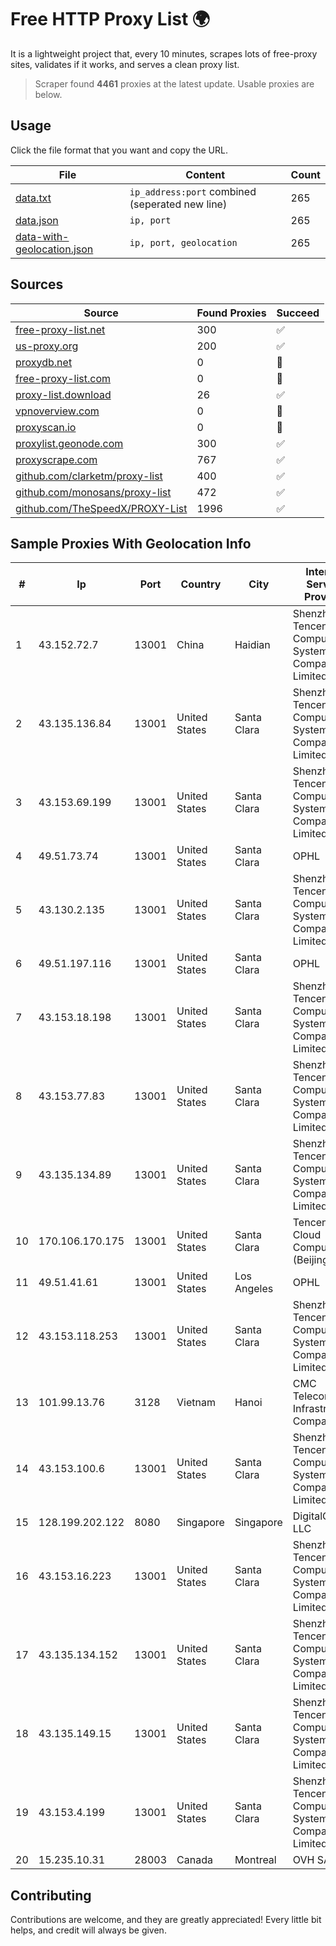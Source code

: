 
# Free HTTP Proxy List 🌍

It is a lightweight project that, every 10 minutes, scrapes lots of free-proxy sites, validates if it works, and serves a clean proxy list.


> Scraper found **4461** proxies at the latest update. Usable proxies are below.

## Usage

Click the file format that you want and copy the URL.


|File|Content|Count|
|----|-------|-----|
|[data.txt](https://raw.githubusercontent.com/themiralay/Proxy-List-World/master/data.txt)|`ip_address:port` combined (seperated new line)|265|
|[data.json](https://raw.githubusercontent.com/themiralay/Proxy-List-World/master/data.json)|`ip, port`|265|
|[data-with-geolocation.json](https://raw.githubusercontent.com/themiralay/Proxy-List-World/master/data-with-geolocation.json)|`ip, port, geolocation`|265|

## Sources

|Source|Found Proxies|Succeed|
|------|-------------|-------|
|[free-proxy-list.net](https://free-proxy-list.net)|300|✅|
|[us-proxy.org](https://www.us-proxy.org)|200|✅|
|[proxydb.net](http://proxydb.net)|0|🚫|
|[free-proxy-list.com](https://free-proxy-list.com/?page=&port=&type%5B%5D=http&type%5B%5D=https&up_time=0&search=Search)|0|🚫|
|[proxy-list.download](https://www.proxy-list.download/HTTP)|26|✅|
|[vpnoverview.com](https://vpnoverview.com/privacy/anonymous-browsing/free-proxy-servers)|0|🚫|
|[proxyscan.io](https://www.proxyscan.io)|0|🚫|
|[proxylist.geonode.com](https://proxylist.geonode.com/api/proxy-list?limit=300&page=1&sort_by=lastChecked&sort_type=desc&protocols=http,https)|300|✅|
|[proxyscrape.com](https://api.proxyscrape.com/v2/?request=displayproxies&protocol=http&timeout=10000&country=all&ssl=all&anonymity=all)|767|✅|
|[github.com/clarketm/proxy-list](https://raw.githubusercontent.com/clarketm/proxy-list/master/proxy-list-raw.txt)|400|✅|
|[github.com/monosans/proxy-list](https://raw.githubusercontent.com/monosans/proxy-list/main/proxies/http.txt)|472|✅|
|[github.com/TheSpeedX/PROXY-List](https://raw.githubusercontent.com/TheSpeedX/PROXY-List/master/http.txt)|1996|✅|


## Sample Proxies With Geolocation Info

|#|Ip|Port|Country|City|Internet Service Provider|
|-|--|----|-------|----|-------------------------|
|1|43.152.72.7|13001|China|Haidian|Shenzhen Tencent Computer Systems Company Limited|
|2|43.135.136.84|13001|United States|Santa Clara|Shenzhen Tencent Computer Systems Company Limited|
|3|43.153.69.199|13001|United States|Santa Clara|Shenzhen Tencent Computer Systems Company Limited|
|4|49.51.73.74|13001|United States|Santa Clara|OPHL|
|5|43.130.2.135|13001|United States|Santa Clara|Shenzhen Tencent Computer Systems Company Limited|
|6|49.51.197.116|13001|United States|Santa Clara|OPHL|
|7|43.153.18.198|13001|United States|Santa Clara|Shenzhen Tencent Computer Systems Company Limited|
|8|43.153.77.83|13001|United States|Santa Clara|Shenzhen Tencent Computer Systems Company Limited|
|9|43.135.134.89|13001|United States|Santa Clara|Shenzhen Tencent Computer Systems Company Limited|
|10|170.106.170.175|13001|United States|Santa Clara|Tencent Cloud Computing (Beijing) Co|
|11|49.51.41.61|13001|United States|Los Angeles|OPHL|
|12|43.153.118.253|13001|United States|Santa Clara|Shenzhen Tencent Computer Systems Company Limited|
|13|101.99.13.76|3128|Vietnam|Hanoi|CMC Telecom Infrastructure Company|
|14|43.153.100.6|13001|United States|Santa Clara|Shenzhen Tencent Computer Systems Company Limited|
|15|128.199.202.122|8080|Singapore|Singapore|DigitalOcean, LLC|
|16|43.153.16.223|13001|United States|Santa Clara|Shenzhen Tencent Computer Systems Company Limited|
|17|43.135.134.152|13001|United States|Santa Clara|Shenzhen Tencent Computer Systems Company Limited|
|18|43.135.149.15|13001|United States|Santa Clara|Shenzhen Tencent Computer Systems Company Limited|
|19|43.153.4.199|13001|United States|Santa Clara|Shenzhen Tencent Computer Systems Company Limited|
|20|15.235.10.31|28003|Canada|Montreal|OVH SAS|



## Contributing

Contributions are welcome, and they are greatly appreciated! Every
little bit helps, and credit will always be given.

